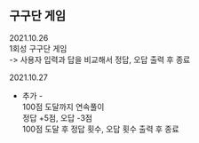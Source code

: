 구구단 게임
-----
2021.10.26<br>
1회성 구구단 게임<br>
-> 사용자 입력과 답을 비교해서 정답, 오답 출력 후 종료<br>

2021.10.27<br>
- 추가 - <br>
100점 도달까지 연속풀이<br>
정답 +5점, 오답 -3점<br>
100점 도달 후 정답 횟수, 오답 횟수 출력 후 종료<br>

